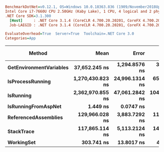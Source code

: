 ``` ini

BenchmarkDotNet=v0.12.1, OS=Windows 10.0.18363.836 (1909/November2018Update/19H2)
Intel Core i7-7660U CPU 2.50GHz (Kaby Lake), 1 CPU, 4 logical and 2 physical cores
.NET Core SDK=3.1.300
  [Host]     : .NET Core 3.1.4 (CoreCLR 4.700.20.20201, CoreFX 4.700.20.22101), X64 RyuJIT
  Job-LAEGID : .NET Core 3.1.4 (CoreCLR 4.700.20.20201, CoreFX 4.700.20.22101), X64 RyuJIT

EvaluateOverhead=True  Server=True  Toolchain=.NET Core 3.0  
Categories=App  

```
|                  Method |             Mean |          Error |          StdDev |   Gen 0 |  Gen 1 | Gen 2 | Allocated |
|------------------------ |-----------------:|---------------:|----------------:|--------:|-------:|------:|----------:|
| **GetEnvironmentVariables** |    **37,652.245 ns** |  **1,294.8576 ns** |   **3,756.6168 ns** |  **1.5259** |      **-** |     **-** |   **14696 B** |
|        **IsProcessRunning** | **1,270,430.823 ns** | **24,996.1314 ns** |  **65,410.5192 ns** | **31.2500** | **7.8125** |     **-** |  **288614 B** |
|               **IsRunning** | **2,362,970.855 ns** | **47,061.2842 ns** | **104,284.5551 ns** | **27.3438** | **3.9063** |     **-** |  **289655 B** |
|     **IsRunningFromAspNet** |         **1.449 ns** |      **0.0747 ns** |       **0.1955 ns** |       **-** |      **-** |     **-** |         **-** |
|    **ReferencedAssemblies** |   **129,966.028 ns** |  **3,883.7292 ns** |  **11,205.4469 ns** |  **3.4180** |      **-** |     **-** |   **32424 B** |
|              **StackTrace** |   **117,865.114 ns** |  **5,113.2124 ns** |  **14,915.4806 ns** |  **2.1973** |      **-** |     **-** |   **21071 B** |
|              **WorkingSet** |       **303.741 ns** |     **13.8017 ns** |      **40.0412 ns** |       **-** |      **-** |     **-** |         **-** |
